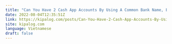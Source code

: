 ```yaml
---
title: "Can You Have 2 Cash App Accounts By Using A Common Bank Name, Email, And Phone?"
date: 2022-08-04T12:35:51Z
link: https://kipalog.com/posts/Can-You-Have-2-Cash-App-Accounts-By-Using-A-Common-Bank-Name--Email--And-Phone?utm_medium=RSS&utm_source=news.12bit.vn
site: kipalog.com
language: Vietnamese
draft: false
---
```

